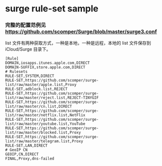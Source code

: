 # surge rule-set sample
### 完整的配置范例见 https://github.com/scomper/Surge/blob/master/surge3.conf
list 文件有两种获取方式，一种是本地，一种是远程，本地的 list 文件保存到 iCloud/Surge 目录下。

```
[Rule]
DOMAIN,iosapps.itunes.apple.com,DIRECT
DOMAIN-SUFFIX,store.apple.com,DIRECT
# Rulesets
RULE-SET,SYSTEM,DIRECT
RULE-SET,https://github.com/scomper/surge-list/raw/master/apple.list,Proxy
RULE-SET,adblock.list,REJECT
RULE-SET,https://github.com/scomper/surge-list/raw/master/reject.list,REJECT-TINYGIF
RULE-SET,https://github.com/scomper/surge-list/raw/master/cn.list,DIRECT
RULE-SET,https://github.com/scomper/surge-list/raw/master/netflix.list,NetFlix
RULE-SET,https://github.com/scomper/surge-list/raw/master/youtube.list,YouTube
RULE-SET,https://github.com/scomper/surge-list/raw/master/blocked.list,Proxy
RULE-SET,https://github.com/scomper/surge-list/raw/master/telegram.list,Proxy
RULE-SET,LAN,DIRECT
# GeoIP CN
GEOIP,CN,DIRECT
FINAL,Proxy,dns-failed
